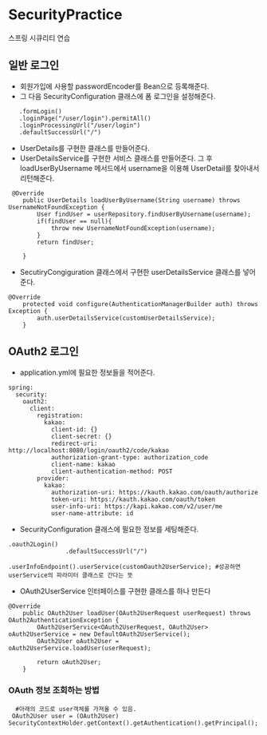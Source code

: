 # SecurityPractice
스프링 시큐리티 연습

##   일반 로그인
- 회원가입에 사용할 passwordEncoder를 Bean으로 등록해준다. 
- 그 다음 SecurityConfiguration 클래스에 폼 로그인을 설정해준다. 
 ```
    .formLogin()
    .loginPage("/user/login").permitAll()
    .loginProcessingUrl("/user/login")
    .defaultSuccessUrl("/")
```

- UserDetails를 구현한 클래스를 만들어준다. 
- UserDetailsService를 구현한 서비스 클래스를 만들어준다. 그 후 loadUserByUsername 메서드에서 username을 이용해 UserDetail를 찾아내서 리턴해준다. 
```
 @Override
    public UserDetails loadUserByUsername(String username) throws UsernameNotFoundException {
        User findUser = userRepository.findUserByUsername(username);
        if(findUser == null){
            throw new UsernameNotFoundException(username);
        }
        return findUser;

    }
``` 
- SecutiryCongiguration 클래스에서 구현한 userDetailsService 클래스를 넣어준다. 
```
@Override
    protected void configure(AuthenticationManagerBuilder auth) throws Exception {
        auth.userDetailsService(customUserDetailsService);
    }
```  
## OAuth2 로그인
- application.yml에 필요한 정보들을 적어준다. 
```
spring:
  security:
    oauth2:
      client:
        registration:
          kakao:
            client-id: {}
            client-secret: {}
            redirect-uri: http://localhost:8080/login/oauth2/code/kakao
            authorization-grant-type: authorization_code
            client-name: kakao
            client-authentication-method: POST
        provider:
          kakao:
            authorization-uri: https://kauth.kakao.com/oauth/authorize
            token-uri: https://kauth.kakao.com/oauth/token
            user-info-uri: https://kapi.kakao.com/v2/user/me
            user-name-attribute: id

```
- SecurityConfiguration 클래스에 필요한 정보를 세팅해준다.  
```
.oauth2Login()
                .defaultSuccessUrl("/")
                .userInfoEndpoint().userService(customOauth2UserService); #성공하면 userService의 파라미터 클래스로 간다는 뜻
```
- OAuth2UserService 인터페이스를 구현한 클래스를 하나 만든다
```
@Override
    public OAuth2User loadUser(OAuth2UserRequest userRequest) throws OAuth2AuthenticationException {
        OAuth2UserService<OAuth2UserRequest, OAuth2User> oAuth2UserService = new DefaultOAuth2UserService();
        OAuth2User oAuth2User = oAuth2UserService.loadUser(userRequest);

        return oAuth2User;
    }
```
### OAuth 정보 조회하는 방법
```
  #아래의 코드로 user객체를 가져올 수 있음.
 OAuth2User user = (OAuth2User) SecurityContextHolder.getContext().getAuthentication().getPrincipal();
```
